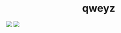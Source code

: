 <h1 align="center">qweyz</h1>
<a href="https://discord.com/users/1252070260451053633"><img src="https://lanyard.cnrad.dev/api/1252070260451053633?showDisplayName=true&theme=light" /></a>
<a href="https://tryhackme/r/p/qweyz"><img src="https://cdn.discordapp.com/attachments/1322687878400180315/1327529649831415830/qweyz.png?ex=678365d4&is=67821454&hm=f775d4b18604c3c0cc961a9e3a361cd335a33bc01d232c6f28233e91084eb44c&" /></a>
